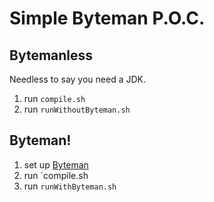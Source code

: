 # Simple Byteman P.O.C.

## Bytemanless

Needless to say you need a JDK. 

 1. run `compile.sh`
 1. run `runWithoutByteman.sh`

## Byteman!

 1. set up [Byteman](http://downloads.jboss.org/byteman/)
 1. run `compile.sh
 1. run `runWithByteman.sh`
